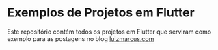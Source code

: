 Exemplos de Projetos em Flutter
==================


Este repositório contém todos os projetos em Flutter que serviram como exemplo para as postagens no blog [luizmarcus.com](http://luizmarcus.com)